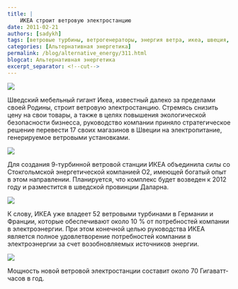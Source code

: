 ```yaml
---
title: |
    ИКЕА строит ветровую электростанцию
date: 2011-02-21
authors: [sadykh]
tags: [ветровые турбины, ветрогенераторы, энергия ветра, икеа, швеция, даларна]
categories: [Альтернативная энергетика]
permalink: /blog/alternative_energy/311.html
blogcat: Альтернативная энергетика
excerpt_separator: <!--cut-->
---
```



![](http://itw66.ru/uploads/images/00/00/05/2011/02/21/ae0ec2.jpg)


Шведский мебельный гигант Икеа, известный далеко за пределами своей Родины, строит ветровую электростанцию. Стремясь снизить цену на свои товары, а также в целях повышения экологической безопасности бизнесса, руководство компании приняло стратегическое решение перевести 17 своих магазинов в Швеции на электропитание, генерируемое ветровыми установками. 


![](http://itw66.ru/uploads/images/00/00/05/2011/02/21/5e8b49.jpg)


Для создания 9-турбинной ветровой станции ИКЕА объединила силы со Стокгольмской энергетической компанией О2, имеющей богатый опыт в этом направлении. Планируется, что комплекс будет возведен к 2012 году и разместится в шведской провинции Даларна.


![](http://itw66.ru/uploads/images/00/00/05/2011/02/21/7bbc0e.jpg)


К слову, ИКЕА уже владеет 52 ветровыми турбинами в Германии и Франции, которые обеспечивают около 10 % от потребностей компании в электроэнергии. При этом конечной целью руководства ИКЕА является полное удовлетворение потребностей компании в электроэнергии за счет возобновляемых источников энергии. 


![](http://itw66.ru/uploads/images/00/00/05/2011/02/21/39a569.jpg)


Мощность новой ветровой электростанции составит около 70 Гигаватт-часов в год.
